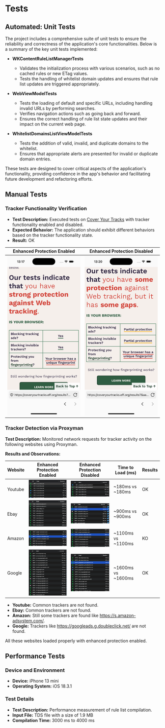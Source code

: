 # Tests

## Automated: Unit Tests
The project includes a comprehensive suite of unit tests to ensure the reliability and correctness of the application's core functionalities. Below is a summary of the key unit tests implemented:

- **WKContentRuleListManagerTests**
  - Validates the initialization process with various scenarios, such as no cached rules or new ETag values.
  - Tests the handling of whitelist domain updates and ensures that rule list updates are triggered appropriately.

- **WebViewModelTests**
  - Tests the loading of default and specific URLs, including handling invalid URLs by performing searches.
  - Verifies navigation actions such as going back and forward.
  - Ensures the correct handling of rule list state updates and their impact on the current web page.

- **WhitelistDomainsListViewModelTests**
  - Tests the addition of valid, invalid, and duplicate domains to the whitelist.
  - Ensures that appropriate alerts are presented for invalid or duplicate domain entries.

These tests are designed to cover critical aspects of the application's functionality, providing confidence in the app's behavior and facilitating future development and refactoring efforts.

## Manual Tests

### Tracker Functionality Verification
- **Test Description:** Executed tests on [Cover Your Tracks](https://coveryourtracks.eff.org/) with tracker functionality enabled and disabled.
- **Expected Behavior:** The application should exhibit different behaviors based on the tracker functionality state.
- **Result:** OK

| Enhanced Protection Enabled | Enhanced Protection Disabled |
|--------|------------|
| ![Enhanced Protection On](images/cover_your_tracks_test_enchanced_protection_on.png) | ![Enhanced Protection Off](images/cover_your_tracks_test_enchanced_protection_off.png) |

### Tracker Detection via Proxyman

**Test Description:** Monitored network requests for tracker activity on the following websites using Proxyman.

**Results and Observations:**

| Website  | Enhanced Protection Enabled | Enhanced Protection Disabled | Time to Load (ms) | Results |
|----------|-----------------------------|------------------------------|------------------|------------------|
| Youtube  | ![Youtube Protection On](images/manual_tests/test_youtube_on_180ms.png) | ![Youtube Protection Off](images/manual_tests/test_youtube_off_180ms.png) | ~180ms vs ~180ms | OK |
| Ebay  | ![Youtube Protection On](images/manual_tests/test_ebay_on_900ms.png) | ![Youtube Protection Off](images/manual_tests/test_ebay_off_900ms.png) | ~900ms vs ~900ms | OK |
| Amazon   | ![Amazon Protection On](images/manual_tests/test_amazon_on_1100ms.png) | ![Amazon Protection Off](images/manual_tests/test_amazon_off_1100ms.png) |  ~1100ms vs ~1100ms | KO |
| Google | ![Google Protection On](images/manual_tests/test_google_on_1600ms.png) | ![Google Protection Off](images/manual_tests/test_google_off_1600ms.png) | ~1600ms vs ~1600ms | OK |

  - **Youtube:** Common trackers are not found.
  - **Ebay:** Common trackers are not found.
  - **Amazon:** Still some trackers are found like https://s.amazon-adsystem.com/.
  - **Google:** Trackers like https://googleads.g.doubleclick.net/ are not found.

All these websites loaded properly with enhanced protection enabled.

## Performance Tests

### Device and Environment
- **Device:** iPhone 13 mini
- **Operating System:** iOS 18.3.1

### Test Details
- **Test Description:** Performance measurement of rule list compilation.
- **Input File:** TDS file with a size of 1.9 MB
- **Compilation Time:** 3000 ms to 4000 ms
